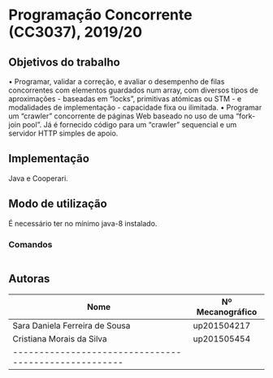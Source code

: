 # Programação Concorrente (CC3037), 2019/20

## Objetivos do trabalho
• Programar, validar a correção, e avaliar o desempenho de filas concorrentes com elementos
guardados num array, com diversos tipos de aproximações - baseadas em “locks”, primitivas
atómicas ou STM - e modalidades de implementação - capacidade fixa ou ilimitada.
• Programar um “crawler” concorrente de páginas Web baseado no uso de uma “fork-join pool”.
Já é fornecido código para um “crawler” sequencial e um servidor HTTP simples de apoio.

## Implementação
Java e Cooperari.

## Modo de utilização
É necessário ter no mínimo java-8 instalado.

### Comandos
```bash

```

## Autoras
| Nome                            | Nº Mecanográfico   |
| ------------------------------- | -------------------| 
| Sara Daniela Ferreira de Sousa  | up201504217        |
| Cristiana Morais da Silva       | up201505454        |
| -----------------------------------------------------|
